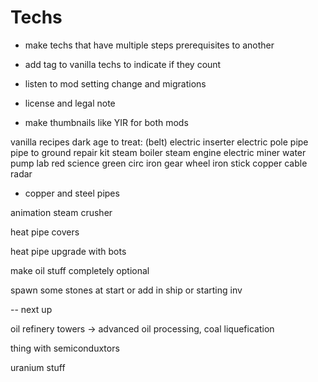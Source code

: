 # Techs

- make techs that have multiple steps prerequisites to another
- add tag to vanilla techs to indicate if they count

- listen to mod setting change and migrations

- license and legal note

- make thumbnails like YIR for both mods

vanilla recipes dark age to treat:
(belt)
electric inserter
electric pole
pipe
pipe to ground
repair kit
steam boiler
steam engine
electric miner
water pump
lab
red science
green circ
iron gear wheel
iron stick
copper cable
radar

- copper and steel pipes

animation steam crusher

heat pipe covers

heat pipe upgrade with bots

make oil stuff completely optional

spawn some stones at start or add in ship or starting inv

-- next up

oil refinery towers -> advanced oil processing, coal liquefication

thing with semiconduxtors

uranium stuff